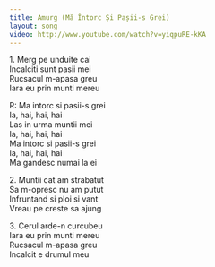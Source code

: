 ```yaml
---
title: Amurg (Mă Întorc Și Pașii-s Grei)
layout: song
video: http://www.youtube.com/watch?v=yiqpuRE-kKA
---
```


1\. Merg pe unduite cai  
Incalciti sunt pasii mei  
Rucsacul m-apasa greu  
Iara eu prin munti mereu  

R: Ma intorc si pasii-s grei  
Ia, hai, hai, hai  
Las in urma muntii mei  
Ia, hai, hai, hai  
Ma intorc si pasii-s grei  
Ia, hai, hai, hai  
Ma gandesc numai la ei  

2\. Muntii cat am strabatut  
Sa m-opresc nu am putut  
Infruntand si ploi si vant  
Vreau pe creste sa ajung  

3\. Cerul arde-n curcubeu  
Iara eu prin munti mereu  
Rucsacul m-apasa greu  
Incalcit e drumul meu  
